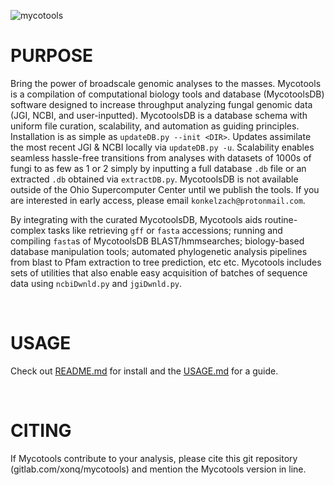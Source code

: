![mycotools](https://gitlab.com/xonq/mycotools/-/raw/master/mycotools.png)

# PURPOSE
Bring the power of broadscale genomic analyses to the masses. Mycotools is a compilation of computational biology tools and database (MycotoolsDB) software designed to increase throughput analyzing fungal genomic data (JGI, NCBI, and user-inputted). MycotoolsDB is a database schema with uniform file curation, scalability, and automation as guiding principles. Installation is as simple as `updateDB.py --init <DIR>`. Updates assimilate the most recent JGI & NCBI locally via `updateDB.py -u`. Scalability enables seamless hassle-free transitions from analyses with datasets of 1000s of fungi to as few as 1 or 2 simply by inputting a full database `.db` file or an extracted `.db` obtained via `extractDB.py`. MycotoolsDB is not available outside of the Ohio Supercomputer Center until we publish the tools. If you are interested in early access, please email `konkelzach@protonmail.com`.

By integrating with the curated MycotoolsDB, Mycotools aids routine-complex tasks like retrieving `gff` or `fasta` accessions; running and compiling `fasta`s of MycotoolsDB BLAST/hmmsearches; biology-based database manipulation tools; automated phylogenetic analysis pipelines from blast to Pfam extraction to tree prediction, etc etc. Mycotools includes sets of utilities that also enable easy acquisition of batches of sequence data using `ncbiDwnld.py` and `jgiDwnld.py`.

<br />

# USAGE
Check out [README.md](https://gitlab.com/xonq/mycotools/-/tree/master/mycotools) for install and the [USAGE.md](https://gitlab.com/xonq/mycotools/-/blob/master/mycotools/USAGE.md) for a guide. 

<br />

# CITING
If Mycotools contribute to your analysis, please cite this git repository (gitlab.com/xonq/mycotools) and mention the Mycotools version in line.
